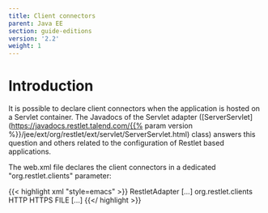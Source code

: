 ```yaml
---
title: Client connectors
parent: Java EE
section: guide-editions
version: '2.2'
weight: 1
---
```

# Introduction

It is possible to declare client connectors when the application is
hosted on a Servlet container. The Javadocs of the Servlet adapter
([ServerServlet](https://javadocs.restlet.talend.com/{{% param version %}}/jee/ext/org/restlet/ext/servlet/ServerServlet.html)
class) answers this question and others related to the configuration of
Restlet based applications.

The web.xml file declares the client connectors in a dedicated
"org.restlet.clients" parameter:

{{< highlight xml "style=emacs" >}}<servlet>
    <servlet-name>RestletAdapter</servlet-name>
    [...]
    <!-- List of supported client protocols (Optional - Only in mode 3) -->
    <init-param>
        <param-name>org.restlet.clients</param-name>
        <param-value>HTTP HTTPS FILE</param-value>
    </init-param>
    [...]
</servlet>
{{</ highlight >}}
